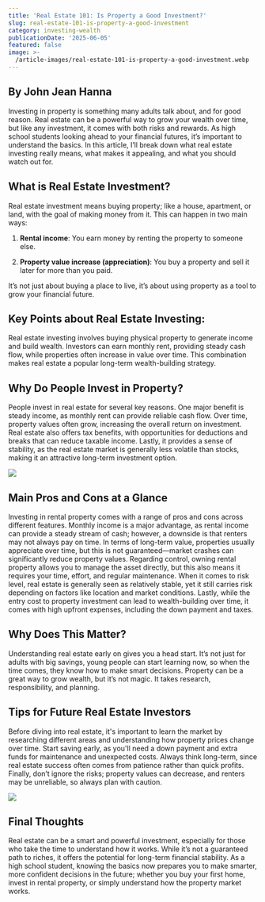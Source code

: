 ```yaml
---
title: 'Real Estate 101: Is Property a Good Investment?'
slug: real-estate-101-is-property-a-good-investment
category: investing-wealth
publicationDate: '2025-06-05'
featured: false
image: >-
  /article-images/real-estate-101-is-property-a-good-investment.webp
---
```


## By John Jean Hanna

Investing in property is something many adults talk about, and for good reason. Real estate can be a powerful way to grow your wealth over time, but like any investment, it comes with both risks and rewards. As high school students looking ahead to your financial futures, it’s important to understand the basics. In this article, I’ll break down what real estate investing really means, what makes it appealing, and what you should watch out for.

## **What is Real Estate Investment?** 
Real estate investment means buying property; like a house, apartment, or land, with the goal of making money from it. This can happen in two main ways:

1. **Rental income**: You earn money by renting the property to someone else.

2. **Property value increase (appreciation)**: You buy a property and sell it later for more than you paid.

It’s not just about buying a place to live, it’s about using property as a tool to grow your financial future.

## **Key Points about Real Estate Investing:**

Real estate investing involves buying physical property to generate income and build wealth. Investors can earn monthly rent, providing steady cash flow, while properties often increase in value over time. This combination makes real estate a popular long-term wealth-building strategy.

## **Why Do People Invest in Property?**

People invest in real estate for several key reasons. One major benefit is steady income, as monthly rent can provide reliable cash flow. Over time, property values often grow, increasing the overall return on investment. Real estate also offers tax benefits, with opportunities for deductions and breaks that can reduce taxable income. Lastly, it provides a sense of stability, as the real estate market is generally less volatile than stocks, making it an attractive long-term investment option.

![](https://lh7-rt.googleusercontent.com/docsz/AD_4nXcZYbvKOz3KWWZYahVCWeZeqJ9H2XZa-nKw5X3eQTLyVCdG2pa_lVlABhXHwDKOR6VlmB5R73xau-DPKW2DbO8ScDDa1evQPyaaJtYYdOkrM8EnqsQTvzDwnirzTFkK907Mux5eVg?key=WvepuRP4_FqxzKkNmRlPjg)

## **Main Pros and Cons at a Glance**

Investing in rental property comes with a range of pros and cons across different features. Monthly income is a major advantage, as rental income can provide a steady stream of cash; however, a downside is that renters may not always pay on time. In terms of long-term value, properties usually appreciate over time, but this is not guaranteed—market crashes can significantly reduce property values. Regarding control, owning rental property allows you to manage the asset directly, but this also means it requires your time, effort, and regular maintenance. When it comes to risk level, real estate is generally seen as relatively stable, yet it still carries risk depending on factors like location and market conditions. Lastly, while the entry cost to property investment can lead to wealth-building over time, it comes with high upfront expenses, including the down payment and taxes.

## **Why Does This Matter?** 
Understanding real estate early on gives you a head start. It’s not just for adults with big savings, young people can start learning now, so when the time comes, they know how to make smart decisions. Property can be a great way to grow wealth, but it’s not magic. It takes research, responsibility, and planning.

## **Tips for Future Real Estate Investors**

Before diving into real estate, it's important to learn the market by researching different areas and understanding how property prices change over time. Start saving early, as you'll need a down payment and extra funds for maintenance and unexpected costs. Always think long-term, since real estate success often comes from patience rather than quick profits. Finally, don’t ignore the risks; property values can decrease, and renters may be unreliable, so always plan with caution.

![](https://lh7-rt.googleusercontent.com/docsz/AD_4nXfU_lka1gdviOPmMNIYszBJ0TyXLIt9qK1qcHgTHBS4TzjS6BTziECRxUejIEttb5grGEu7qItYxGAxX_1lS26owmEBjtyJomT0hd3biIvE7NNDSpZWF7DlsEdUZ_u_sxTZW7jCOA?key=WvepuRP4_FqxzKkNmRlPjg)

## **Final Thoughts** 
Real estate can be a smart and powerful investment, especially for those who take the time to understand how it works. While it’s not a guaranteed path to riches, it offers the potential for long-term financial stability. As a high school student, knowing the basics now prepares you to make smarter, more confident decisions in the future; whether you buy your first home, invest in rental property, or simply understand how the property market works.
